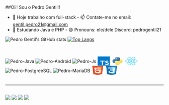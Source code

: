 ##Oii! Sou o Pedro Gentil!!

- 🔭 Hoje trabalho com full-stack  - 📫 Contate-me no email: gentil.pedro21@gmail.com
- 🌱 Estudando Java e PHP          - 😄 Pronouns: ele/dele  Discord: pedrogentil21


![Pedro Gentil's GitHub stats](https://github-readme-stats.vercel.app/api?username=gentilpedro&show_icons=true&theme=radical) 
[![Top Langs](https://github-readme-stats.vercel.app/api/top-langs/?username=anuraghazra&layout=compact&theme=radical)](https://github.com/anuraghazra/github-readme-stats)
##
<div style="display: inline_block"><br>
  <img align="center" alt="Pedro-Java" height="50" width="60" src="https://cdn.jsdelivr.net/gh/devicons/devicon@latest/icons/java/java-original-wordmark.svg">
  <img align="center" alt="Pedro-Android" height="30" width="40" src="https://cdn.jsdelivr.net/gh/devicons/devicon@latest/icons/android/android-original.svg" />
  <img align="center" alt="Pedro-Js" height="30" width="40" src="https://cdn.jsdelivr.net/gh/devicons/devicon@latest/icons/javascript/javascript-original.svg">
  <img align="center" alt="Pedro-Ts" height="30" width="40" src="https://raw.githubusercontent.com/devicons/devicon/master/icons/typescript/typescript-plain.svg">
  <img align="center" alt="Pedro-Python" height="30" width="40" src="https://raw.githubusercontent.com/devicons/devicon/master/icons/python/python-original.svg">
  <img align="center" alt="Pedro-React" height="30" width="40" src="https://raw.githubusercontent.com/devicons/devicon/master/icons/react/react-original.svg">
  <img align="center" alt="Pedro-PostgreeSQL" height="30" width="40" src="https://cdn.jsdelivr.net/gh/devicons/devicon@latest/icons/postgresql/postgresql-original.svg">
  <img align="center" alt="Pedro-MariaDB" height="30" width="40" src="https://cdn.jsdelivr.net/gh/devicons/devicon@latest/icons/mariadb/mariadb-original.svg">
  <img align="center" alt="RPedro-HTML" height="30" width="40" src="https://raw.githubusercontent.com/devicons/devicon/master/icons/html5/html5-original.svg">
  <img align="center" alt="Pedro-CSS" height="30" width="40" src="https://raw.githubusercontent.com/devicons/devicon/master/icons/css3/css3-original.svg">
</div>

<br/>
<hr/>
<br/>
  <div> 
  <a href="https://instagram.com/pedro_hrep" target="_blank"><img src="https://img.shields.io/badge/-Instagram-%23E4405F?style=for-the-badge&logo=instagram&logoColor=white" target="_blank"></a>
  <a href="#" target="_blank"><img src="https://img.shields.io/badge/Discord-7289DA?style=for-the-badge&logo=discord&logoColor=white" target="_blank"></a> 
  <a href = "mailto:gntil.pedro21@gmail.com"><img src="https://img.shields.io/badge/-Gmail-%23333?style=for-the-badge&logo=gmail&logoColor=white" target="_blank"></a>
  <a href="linkedin.com/in/pedro-gentil-7548561ba" target="_blank"><img src="https://img.shields.io/badge/-LinkedIn-%230077B5?style=for-the-badge&logo=linkedin&logoColor=white" target="_blank"></a> 
</div>
